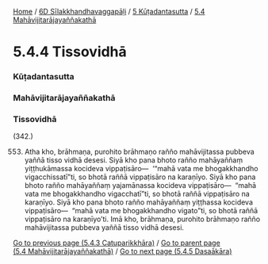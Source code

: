 
[Home](/) / [6D Sīlakkhandhavaggapāḷi](/tipitaka/6D.md) / [5 Kūṭadantasutta](/tipitaka/6D/5.md) / [5.4 Mahāvijitarājayaññakathā](/tipitaka/6D/5/5.4.md)

# 5.4.4 Tissovidhā

### Kūṭadantasutta

### Mahāvijitarājayaññakathā

### Tissovidhā

(342.)

553. Atha kho, brāhmaṇa, purohito brāhmaṇo rañño mahāvijitassa pubbeva yaññā tisso vidhā desesi. Siyā kho pana bhoto rañño mahāyaññaṃ yiṭṭhukāmassa kocideva vippaṭisāro—  ‘“mahā vata me bhogakkhandho vigacchissatī”ti, so bhotā raññā vippaṭisāro na karaṇīyo. Siyā kho pana bhoto rañño mahāyaññaṃ yajamānassa kocideva vippaṭisāro—  “mahā vata me bhogakkhandho vigacchatī”ti, so bhotā raññā vippaṭisāro na karaṇīyo. Siyā kho pana bhoto rañño mahāyaññaṃ yiṭṭhassa kocideva vippaṭisāro—  “mahā vata me bhogakkhandho vigato”ti, so bhotā raññā vippaṭisāro na karaṇīyo’ti. Imā kho, brāhmaṇa, purohito brāhmaṇo rañño mahāvijitassa pubbeva yaññā tisso vidhā desesi.

[Go to previous page (5.4.3 Catuparikkhāra)](/tipitaka/6D/5/5.4/5.4.3.md) / [Go to parent page (5.4 Mahāvijitarājayaññakathā)](/tipitaka/6D/5/5.4.md) / [Go to next page (5.4.5 Dasaākāra)](/tipitaka/6D/5/5.4/5.4.5.md)


